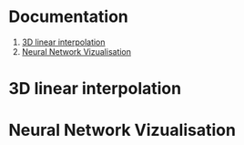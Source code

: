# Documentation

1. [3D linear interpolation](#3d-linear-interpolation)
2. [Neural Network Vizualisation](#neural-network-vizualisation)


# 3D linear interpolation

# Neural Network Vizualisation

